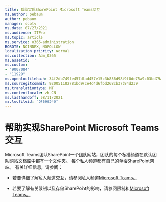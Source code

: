 ```yaml
---
title: 帮助实现SharePoint Microsoft Teams交互
ms.author: pebaum
author: pebaum
manager: scotv
ms.date: 07/27/2021
ms.audience: ITPro
ms.topic: article
ms.service: o365-administration
ROBOTS: NOINDEX, NOFOLLOW
localization_priority: Normal
ms.collection: Adm_O365
ms.assetid: ''
ms.custom:
- "9007084"
- "11929"
ms.openlocfilehash: 34f2db749fe457dfad457e15c3b836d98b9f0de75a9c03bd79a3c1a8f4d4d4de
ms.sourcegitcommit: 920051182781bd97ce4d4d6fbd268cb37b84d239
ms.translationtype: MT
ms.contentlocale: zh-CN
ms.lasthandoff: 08/11/2021
ms.locfileid: "57898346"
---
```

# <a name="help-with-the-sharepoint-and-microsoft-teams-interaction"></a>帮助实现SharePoint Microsoft Teams交互

Microsoft Teams团队SharePoint一个团队网站，团队的每个标准频道在默认团队网站文档库中都有一个文件夹。 每个私人频道都有自己的单独SharePoint网站。 有关详细信息，请参阅：

- 若要详细了解私人频道交互，请参阅私人频道[Microsoft Teams。](https://docs.microsoft.com/MicrosoftTeams/private-channels#private-channel-sharepoint-sites)

- 若要了解有关限制以及存储SharePoint的影响，请参阅限制和[Microsoft Teams。](https://docs.microsoft.com/microsoftteams/limits-specifications-teams#storage) 

